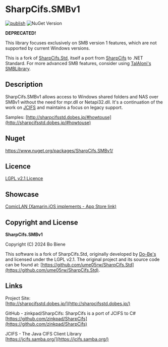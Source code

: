 # SharpCifs.SMBv1

[![publish](https://github.com/BoBiene/SharpCifs.SMBv1/actions/workflows/publish.yml/badge.svg?branch=main)](https://github.com/BoBiene/SharpCifs.SMBv1/actions/workflows/publish.yml)
![NuGet Version](https://img.shields.io/nuget/vpre/SharpCifs.SMBv1)


**DEPRECATED!**

This library focuses exclusively on SMB version 1 features, which are not supported by current Windows versions.

This is a fork of [SharpCifs.Std](https://github.com/ume05rw/SharpCifs.Std), itself a port from [SharpCifs](https://github.com/zinkpad/SharpCifs) to .NET Standard. For more advanced SMB features, consider using [TalAloni's SMBLibrary](https://github.com/TalAloni/SMBLibrary).

## Description

SharpCifs.SMBv1 allows access to Windows shared folders and NAS over SMBv1 without the need for mpr.dll or Netapi32.dll. It's a continuation of the work on [JCIFS](https://jcifs.samba.org/) and maintains a focus on legacy support.

Samples: [http://sharpcifsstd.dobes.jp/#howtouse](http://sharpcifsstd.dobes.jp/#howtouse)

## Nuget

https://www.nuget.org/packages/SharpCifs.SMBv1/

## Licence
[LGPL v2.1 Licence](https://github.com/ume05rw/SharpCifs.Std/blob/master/LICENSE)

## Showcase
[ComicLAN (Xamarin.iOS implements - App Store link)](https://itunes.apple.com/us/app/comiclan-necessary-enough-thats-comic-reader/id1252927463?l=ja&ls=1&mt=8)


## Copyright and License

**SharpCifs.SMBv1**

Copyright (C) 2024 Bo Biene

This software is a fork of SharpCifs.Std, originally developed by [Do-Be's](http://dobes.jp) and licensed under the LGPL v2.1. The original project and its source code can be found at: [https://github.com/ume05rw/SharpCifs.Std](https://github.com/ume05rw/SharpCifs.Std).


## Links
Project Site:  
[http://sharpcifsstd.dobes.jp/](http://sharpcifsstd.dobes.jp/)
  
    
GitHub - zinkpad/SharpCifs: SharpCifs is a port of JCIFS to C#  
[https://github.com/zinkpad/SharpCifs](https://github.com/zinkpad/SharpCifs)  
  

JCIFS - The Java CIFS Client Library  
[https://jcifs.samba.org/](https://jcifs.samba.org/)  
